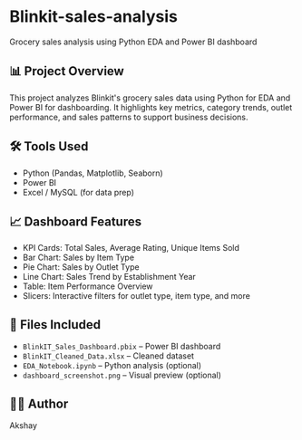 # Blinkit-sales-analysis
Grocery sales analysis using Python EDA and Power BI dashboard

## 📊 Project Overview
This project analyzes Blinkit's grocery sales data using Python for EDA and Power BI for dashboarding. It highlights key metrics, category trends, outlet performance, and sales patterns to support business decisions.

## 🛠️ Tools Used
- Python (Pandas, Matplotlib, Seaborn)
- Power BI
- Excel / MySQL (for data prep)

## 📈 Dashboard Features
- KPI Cards: Total Sales, Average Rating, Unique Items Sold
- Bar Chart: Sales by Item Type
- Pie Chart: Sales by Outlet Type
- Line Chart: Sales Trend by Establishment Year
- Table: Item Performance Overview
- Slicers: Interactive filters for outlet type, item type, and more

## 📁 Files Included
- `BlinkIT_Sales_Dashboard.pbix` – Power BI dashboard
- `BlinkIT_Cleaned_Data.xlsx` – Cleaned dataset
- `EDA_Notebook.ipynb` – Python analysis (optional)
- `dashboard_screenshot.png` – Visual preview (optional)

## 👨‍💻 Author
Akshay
